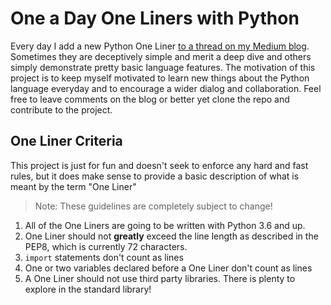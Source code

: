 # One a Day One Liners with Python

Every day I add a new Python One Liner [to a thread on my Medium blog](https://medium.com/@jeremyfromearth/one-a-day-one-liners-with-python-2b2147611c6). Sometimes they are deceptively simple and merit a deep dive and others simply demonstrate pretty basic language features. The motivation of this project is to keep myself motivated to learn new things about the Python language everyday and to encourage a wider dialog and collaboration. Feel free to leave comments on the blog or better yet clone the repo and contribute to the project.

## One Liner Criteria
This project is just for fun and doesn't seek to enforce any hard and fast rules, but it does make sense to provide a basic description of what is meant by the term "One Liner"

> Note: These guidelines are completely subject to change!

1. All of the One Liners are going to be written with Python 3.6 and up.
1. One Liner should not __greatly__ exceed the line length as described in the PEP8, which is currently 72 characters.
1. `import` statements don't count as lines
1. One or two variables declared before a One Liner don't count as lines
1. A One Liner should not use third party libraries. There is plenty to explore in the standard library!
